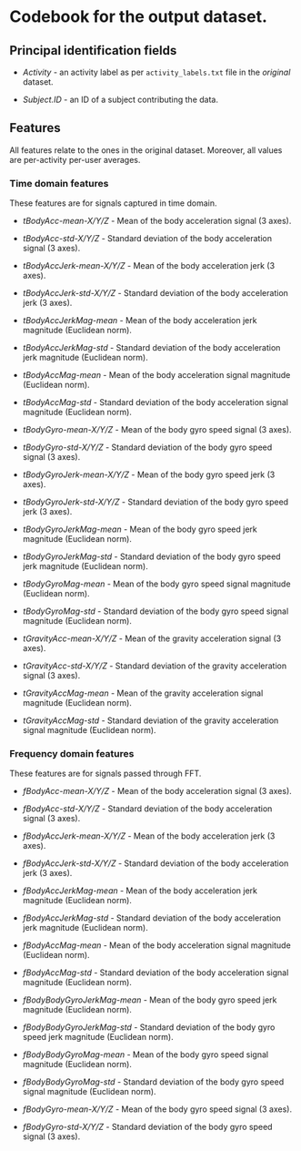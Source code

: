 # Codebook for the output dataset.

## Principal identification fields

* *Activity* - an activity label as per `activity_labels.txt` file
   in the _original_ dataset.

* *Subject.ID* - an ID of a subject contributing the data.


## Features

All features relate to the ones in the original dataset. Moreover, all
values are per-activity per-user averages.

### Time domain features

These features are for signals captured in time domain.


* *tBodyAcc-mean-X/Y/Z* - Mean of the body acceleration signal (3 axes).

* *tBodyAcc-std-X/Y/Z* - Standard deviation of the body acceleration
   signal (3 axes).

* *tBodyAccJerk-mean-X/Y/Z* - Mean of the body acceleration jerk (3 axes).

* *tBodyAccJerk-std-X/Y/Z* - Standard deviation of the body acceleration
   jerk (3 axes).

* *tBodyAccJerkMag-mean* - Mean of the body acceleration jerk
   magnitude (Euclidean norm).

* *tBodyAccJerkMag-std* - Standard deviation of the body acceleration
   jerk magnitude (Euclidean norm).

* *tBodyAccMag-mean* - Mean of the body acceleration signal magnitude
   (Euclidean norm).

* *tBodyAccMag-std* - Standard deviation of the body acceleration
   signal magnitude (Euclidean norm).

* *tBodyGyro-mean-X/Y/Z* - Mean of the body gyro speed signal (3 axes).

* *tBodyGyro-std-X/Y/Z* - Standard deviation of the body gyro speed
   signal (3 axes).

* *tBodyGyroJerk-mean-X/Y/Z* - Mean of the body gyro speed jerk (3 axes).

* *tBodyGyroJerk-std-X/Y/Z* - Standard deviation of the body gyro
   speed jerk (3 axes).

* *tBodyGyroJerkMag-mean* - Mean of the body gyro speed jerk magnitude
   (Euclidean norm).

* *tBodyGyroJerkMag-std* - Standard deviation of the body gyro speed
   jerk magnitude (Euclidean norm).

* *tBodyGyroMag-mean* - Mean of the body gyro speed signal magnitude
   (Euclidean norm).

* *tBodyGyroMag-std* - Standard deviation of the body gyro speed
   signal magnitude (Euclidean norm).

* *tGravityAcc-mean-X/Y/Z* - Mean of the gravity acceleration signal
   (3 axes).

* *tGravityAcc-std-X/Y/Z* - Standard deviation of the gravity
   acceleration signal (3 axes).

* *tGravityAccMag-mean* - Mean of the gravity acceleration signal
   magnitude (Euclidean norm).

* *tGravityAccMag-std* - Standard deviation of the gravity
   acceleration signal magnitude (Euclidean norm).


### Frequency domain features

These features are for signals passed through FFT.


* *fBodyAcc-mean-X/Y/Z* - Mean of the body acceleration signal (3 axes).

* *fBodyAcc-std-X/Y/Z* - Standard deviation of the body acceleration
   signal (3 axes).

* *fBodyAccJerk-mean-X/Y/Z* - Mean of the body acceleration jerk (3 axes).

* *fBodyAccJerk-std-X/Y/Z* - Standard deviation of the body acceleration
   jerk (3 axes).

* *fBodyAccJerkMag-mean* - Mean of the body acceleration jerk
   magnitude (Euclidean norm).

* *fBodyAccJerkMag-std* - Standard deviation of the body acceleration
   jerk magnitude (Euclidean norm).

* *fBodyAccMag-mean* - Mean of the body acceleration signal magnitude
   (Euclidean norm).

* *fBodyAccMag-std* - Standard deviation of the body acceleration
   signal magnitude (Euclidean norm).

* *fBodyBodyGyroJerkMag-mean* - Mean of the body gyro speed jerk magnitude
   (Euclidean norm).

* *fBodyBodyGyroJerkMag-std* - Standard deviation of the body gyro speed
   jerk magnitude (Euclidean norm).

* *fBodyBodyGyroMag-mean* - Mean of the body gyro speed signal magnitude
   (Euclidean norm).

* *fBodyBodyGyroMag-std* - Standard deviation of the body gyro speed
   signal magnitude (Euclidean norm).

* *fBodyGyro-mean-X/Y/Z* - Mean of the body gyro speed signal (3
   axes).

* *fBodyGyro-std-X/Y/Z* - Standard deviation of the body gyro speed
   signal (3 axes).
